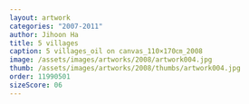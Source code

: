 ```yaml
---
layout: artwork
categories: "2007-2011"
author: Jihoon Ha
title: 5 villages
caption: 5 villages_oil on canvas_110×170㎝_2008
image: /assets/images/artworks/2008/artwork004.jpg
thumb: /assets/images/artworks/2008/thumbs/artwork004.jpg
order: 11990501
sizeScore: 06
---
```

